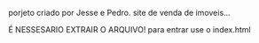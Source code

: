 porjeto criado por Jesse e Pedro. site de venda de imoveis...
                                                                                                                                                                                                                         
É NESSESARIO EXTRAIR O ARQUIVO! para entrar use o index.html
